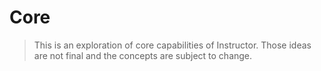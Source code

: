 # Core

> This is an exploration of core capabilities of Instructor. Those ideas are not final and the concepts are subject to change.
